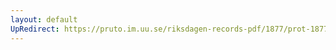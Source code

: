 ```yaml
---
layout: default
UpRedirect: https://pruto.im.uu.se/riksdagen-records-pdf/1877/prot-1877--ak--053/prot-1877--ak--053_041.pdf
---
```

